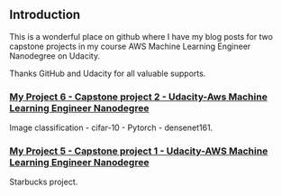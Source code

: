 ## Introduction

This is a wonderful place on github where I have my blog posts for two capstone projects in my course AWS Machine Learning Engineer Nanodegree on Udacity.

Thanks GitHub and Udacity for all valuable supports.


### [My Project 6 - Capstone project 2 - Udacity-Aws Machine Learning Engineer Nanodegree](https://ngandn18.github.io/intro/project_6.html)

Image classification - cifar-10 - Pytorch - densenet161.

### [My Project 5 - Capstone project 1 - Udacity-AWS Machine Learning Engineer Nanodegree](https://ngandn18.github.io/intro/proj_5.html)

Starbucks project.
